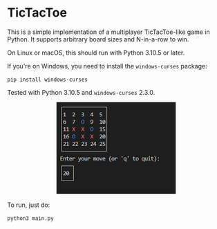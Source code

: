 # TicTacToe

This is a simple implementation of a multiplayer TicTacToe-like game in Python.
It supports arbitrary board sizes and N-in-a-row to win.

On Linux or macOS, this should run with Python 3.10.5 or later.

If you're on Windows, you need to install the `windows-curses` package:

```
pip install windows-curses
```

Tested with Python 3.10.5 and `windows-curses` 2.3.0.

<p align="center">
  <img src="./img/screenshot.png">
</p>

To run, just do:

```
python3 main.py
```
